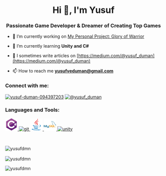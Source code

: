 <h1 align="center">Hi 👋, I'm Yusuf</h1>
<h3 align="center">Passionate Game Developer & Dreamer of Creating Top Games</h3>


- 🔭 I’m currently working on [My Personal Project: Glory of Warrior](https://github.com/yusufdmn/Glory-of-Warrior)

- 🌱 I’m currently learning **Unity and C#**

- 📝 I sometimes write articles on [https://medium.com/@yusuf_duman](https://medium.com/@yusuf_duman)

- 📫 How to reach me **yusufveduman@gmail.com**


<h3 align="left">Connect with me:</h3>
<p align="left">
<a href="https://linkedin.com/in/yusuf-duman-094397203" target="blank"><img align="center" src="https://raw.githubusercontent.com/rahuldkjain/github-profile-readme-generator/master/src/images/icons/Social/linked-in-alt.svg" alt="yusuf-duman-094397203" height="30" width="40" /></a>
<a href="https://medium.com/@yusuf_duman" target="blank"><img align="center" src="https://raw.githubusercontent.com/rahuldkjain/github-profile-readme-generator/master/src/images/icons/Social/medium.svg" alt="@yusuf_duman" height="30" width="40" /></a>

<h3 align="left">Languages and Tools:</h3>
<p align="left"> <a href="https://www.w3schools.com/cs/" target="_blank" rel="noreferrer"> <img src="https://raw.githubusercontent.com/devicons/devicon/master/icons/csharp/csharp-original.svg" alt="csharp" width="40" height="40"/> </a> <a href="https://git-scm.com/" target="_blank" rel="noreferrer"> <img src="https://www.vectorlogo.zone/logos/git-scm/git-scm-icon.svg" alt="git" width="40" height="40"/> </a> <a href="https://www.java.com" target="_blank" rel="noreferrer"> <img src="https://raw.githubusercontent.com/devicons/devicon/master/icons/java/java-original.svg" alt="java" width="40" height="40"/> </a> <a href="https://www.mysql.com/" target="_blank" rel="noreferrer"> <img src="https://raw.githubusercontent.com/devicons/devicon/master/icons/mysql/mysql-original-wordmark.svg" alt="mysql" width="40" height="40"/> </a> <a href="https://unity.com/" target="_blank" rel="noreferrer"> <img src="https://www.vectorlogo.zone/logos/unity3d/unity3d-icon.svg" alt="unity" width="40" height="40"/> </a> </p>

<br>

<p><img align="center" src="https://github-readme-stats.vercel.app/api/top-langs?username=yusufdmn&show_icons=true&locale=en&layout=compact" alt="yusufdmn" /></p>

<p><img align="center" src="https://github-readme-streak-stats.herokuapp.com/?user=yusufdmn&" alt="yusufdmn" /></p>

<p align="left"> <img src="https://komarev.com/ghpvc/?username=yusufdmn&label=Profile%20views&color=0e75b6&style=flat" alt="yusufdmn" /> </p>
